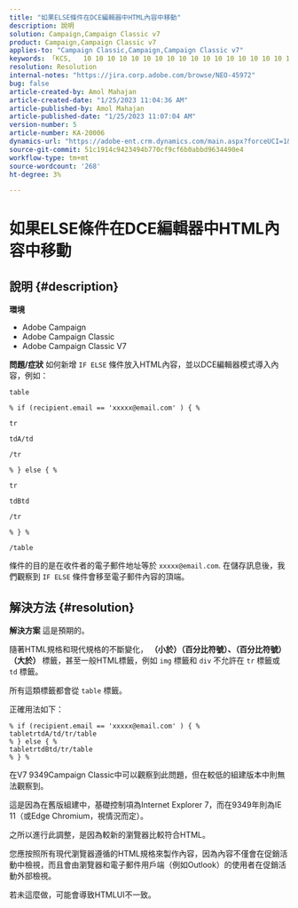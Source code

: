 ```yaml
---
title: "如果ELSE條件在DCE編輯器中HTML內容中移動"
description: 說明
solution: Campaign,Campaign Classic v7
product: Campaign,Campaign Classic v7
applies-to: "Campaign Classic,Campaign,Campaign Classic v7"
keywords: 「KCS, ​ ​ 10 10 10 10 10 10 10 10 10 10 10 10 10 10 10 10 10 10 10 10 10 10 10 11 10 10 10 10 1 1 1 1 10 1 1 1 1 1 1 1 1 1 1 1 1 1 1 1 1 1 1 1 1 1 1 1 1 10 10 1 1 1 1 1 1 1 1 1 1 1 1 1 1 1 1 1 1 1 1 1 10 1 1 1 1 1 1 1 1 11 1 11 1 1 10 1 1 11 1 1 11
resolution: Resolution
internal-notes: "https://jira.corp.adobe.com/browse/NEO-45972"
bug: false
article-created-by: Amol Mahajan
article-created-date: "1/25/2023 11:04:36 AM"
article-published-by: Amol Mahajan
article-published-date: "1/25/2023 11:07:04 AM"
version-number: 5
article-number: KA-20006
dynamics-url: "https://adobe-ent.crm.dynamics.com/main.aspx?forceUCI=1&pagetype=entityrecord&etn=knowledgearticle&id=27a00d07-a09c-ed11-aad1-6045bd0061cb"
source-git-commit: 51c1914c9423494b770cf9cf6b0abbd9634490e4
workflow-type: tm+mt
source-wordcount: '268'
ht-degree: 3%

---
```


# 如果ELSE條件在DCE編輯器中HTML內容中移動

## 說明 {#description}


<b>環境</b>

- Adobe Campaign
- Adobe Campaign Classic
- Adobe Campaign Classic V7


<b>問題/症狀</b>
如何新增 `IF ELSE` 條件放入HTML內容，並以DCE編輯器模式導入內容，例如：


```
table

% if (recipient.email == 'xxxxx@email.com' ) { %

tr

tdA/td

/tr

% } else { %

tr

tdBtd

/tr

% } %

/table
```


條件的目的是在收件者的電子郵件地址等於 `xxxxx@email.com`. 在儲存訊息後，我們觀察到 `IF ELSE` 條件會移至電子郵件內容的頂端。


## 解決方法 {#resolution}


<b>解決方案</b>
這是預期的。

隨著HTML規格和現代規格的不斷變化， <b>（小於）（百分比符號）、（百分比符號）（大於） </b>標籤，甚至一般HTML標籤，例如 `img` 標籤和 `div` 不允許在 `tr` 標籤或 `td` 標籤。

所有這類標籤都會從 `table` 標籤。

正確用法如下：


```
% if (recipient.email == 'xxxxx@email.com' ) { %
tabletrtdA/td/tr/table
% } else { %
tabletrtdBtd/tr/table
% } %
```


在V7 9349Campaign Classic中可以觀察到此問題，但在較低的組建版本中則無法觀察到。

這是因為在舊版組建中，基礎控制項為Internet Explorer 7，而在9349年則為IE 11（或Edge Chromium，視情況而定）。

之所以進行此調整，是因為較新的瀏覽器比較符合HTML。

您應按照所有現代瀏覽器遵循的HTML規格來製作內容，因為內容不僅會在促銷活動中檢視，而且會由瀏覽器和電子郵件用戶端（例如Outlook）的使用者在促銷活動外部檢視。

若未這麼做，可能會導致HTMLUI不一致。
